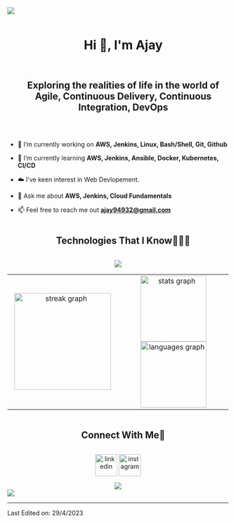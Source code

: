 
<!--horizontal divider(gradiant)-->
<img src="https://user-images.githubusercontent.com/73097560/115834477-dbab4500-a447-11eb-908a-139a6edaec5c.gif">

<!--h1 without bottom border-->
<div id="user-content-toc">
  <ul align="center">
    <summary><h1 style="display: inline-block">Hi 👋, I'm Ajay</h1></summary>
  </ul>
</div>



<!--h2 without bottom border-->
<div id="user-content-toc">
  <ul align="center">
    <summary><h2 style="display: inline-block">Exploring the realities of life in the world of Agile, Continuous Delivery, Continuous Integration, DevOps</h2></summary>
  </ul>
</div>

<br clear="both">

<!--Intro start-->
- 🔭 I’m currently working on **AWS, Jenkins, Linux, Bash/Shell, Git, Github**

- 🌱 I’m currently learning **AWS, Jenkins, Ansible, Docker, Kubernetes, CI/CD**

- ☁️ I've keen interest in Web Devlopement. 

- 💬 Ask me about **AWS, Jenkins, Cloud Fundamentals**

- 📫 Feel free to reach me out **ajay94932@gmail.com**

<!--Intro end-->


<!--h1 without bottom border-->
<div id="user-content-toc">
  <ul align="center">
    <summary><h2 style="display: inline-block">Technologies That I Know👨🏻‍💻</h2></summary>
  </ul>
</div>
<!--tech stack icons-->
<p align="center">
  <a href="https://skillicons.dev">
    <img src="https://skillicons.dev/icons?i=azure,gcp,aws,git,github,githubactions,bash,jenkins,kubernetes,maven,ansible,docker,prometheus,grafana,linux,mysql,figma,py,django,eclipse,java,c,html,css,js,bootstrap,latex,vscode&perline=14" />
  </a>
</p>
<!--- stats & Trophy (start) -->
<p align="center">
  <!--- stats (start) -->
<table align="center">
<tr border="none">
<td width="50%" align="center">
<div align="center">
  <img src="https://streak-stats.demolab.com?user=iamajaygaur&locale=en&mode=daily&theme=dracula&hide_border=false&border_radius=5&order=3" height="220" alt="streak graph"  />
</div>
</td>

<td width="50%" align="center">
<div align="center">
  <img src="https://github-readme-stats.vercel.app/api?username=iamajaygaur&hide_title=false&hide_rank=false&show_icons=true&include_all_commits=true&count_private=true&disable_animations=false&theme=dracula&locale=en&hide_border=false&order=1" height="150" alt="stats graph"  />
  <img src="https://github-readme-stats.vercel.app/api/top-langs?username=iamajaygaur&locale=en&hide_title=false&layout=compact&card_width=320&langs_count=5&theme=dracula&hide_border=false&order=2" height="150" alt="languages graph"  />
</div>
  
  </td>
</tr>
</table>
<!--- stats (end) -->

<!--- trophy (start) -->

<!--- snake (start) -->

<!--- snake (end) -->

<!-- Connect with me -->
<!--h2 without bottom border-->
<div id="user-content-toc">
  <ul align="center">
    <summary><h2 style="display: inline-block">Connect With Me🤝</h2></summary>
  </ul>
</div>

<!--icons and links-->
<p align="center">
<a href="https://www.linkedin.com/in/iamajaygaur/" target="blank"><img align="center" src="https://user-images.githubusercontent.com/88904952/234979284-68c11d7f-1acc-4f0c-ac78-044e1037d7b0.png" alt="linkedin" height="50" width="50" /></a>
<a href="https://www.instagram.com/ig_ajays/" target="blank"><img align="center" src="https://user-images.githubusercontent.com/88904952/234981169-2dd1e58f-4b7e-468c-8213-034ba62156c3.png" alt="instagram" height="50" width="50" /></a> 
</p>


<!--profile visit count-->
<div align="center">
  
<div align="center">
  <img src="https://profile-counter.glitch.me/iamajaygaur/count.svg?"  />
</div>
  
</div>

<!--horizontal divider(gradiant)-->
<img src="https://user-images.githubusercontent.com/73097560/115834477-dbab4500-a447-11eb-908a-139a6edaec5c.gif">

----------------------------------------------------------------------

Last Edited on: 29/4/2023
